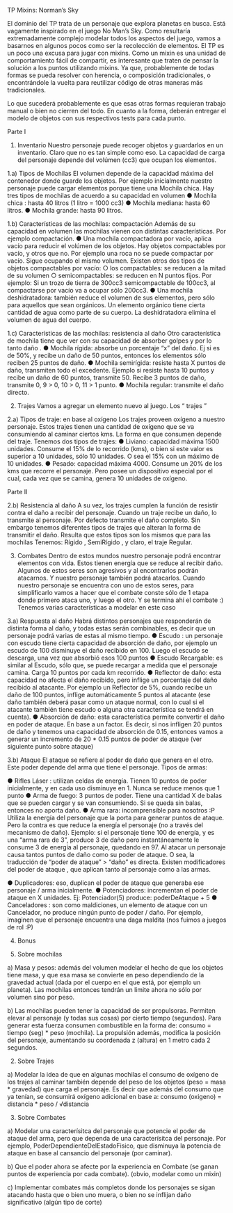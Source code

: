 
TP Mixins: Norman’s Sky

El dominio del TP trata de un personaje que explora planetas en busca. Está vagamente
inspirado en el juego No Man’s Sky.
Como resultaría extremadamente complejo modelar todos los aspectos del juego, vamos a
basarnos en algunos pocos como ser la recolección de elementos.
El TP es un poco una excusa para jugar con mixins. Como un mixin es una unidad de
comportamiento fácil de compartir, es interesante que traten de pensar la solución a los puntos
utilizando mixins. Ya que, probablemente de todas formas se pueda resolver con herencia, o
composición tradicionales, o encontrándole la vuelta para reutilizar código de otras maneras más
tradicionales.

Lo que sucederá probablemente es que esas otras formas requieran trabajo manual o bien no
cierren del todo.
En cuanto a la forma, deberán entregar el modelo de objetos con sus respectivos tests para
cada punto.


Parte I


1) Inventario
Nuestro personaje puede recoger objetos y guardarlos en un inventario.
Claro que no es tan simple como eso.
La capacidad de carga del personaje depende del volúmen (cc3) que ocupan los
elementos.

1.a) Tipos de Mochilas
El volumen depende de la capacidad máxima del contenedor donde guarde los objetos.
Por ejemplo inicialmente nuestro personaje puede cargar elementos porque tiene una
Mochila chica.
Hay tres tipos de mochilas de acuerdo a su capacidad en volumen
● Mochila chica : hasta 40 litros (1 litro = 1000 cc3)
● Mochila mediana: hasta 60 litros.
● Mochila grande: hasta 90 litros.

1.b) Características de las mochilas: compactación
Además de su capacidad en volumen las mochilas vienen con distintas características.
Por ejemplo compactación.
● Una mochila compactadora por vacío, aplica vacío para reducir el volúmen de los
objetos. Hay objetos compactables por vacío, y otros que no. Por ejemplo una roca
no se puede compactar por vacío. Sigue ocupando el mismo volumen. Existen otros
dos tipos de objetos compactables por vacío:
○ los compactables: se reducen a la mitad de su volumen
○ semicompactables:
se reducen en N puntos fijos. Por ejemplo: Si un trozo
de tierra de 300cc3 semicompactable de 100cc3, al compactarse por vacío
va a ocupar sólo 200cc3.
● Una mochila deshidratadora: también reduce el volumen de sus elementos, pero
sólo para aquellos que sean orgánicos. Un elemento orgánico tiene cierta cantidad
de agua como parte de su cuerpo. La deshidratadora elimina el volumen de agua del
cuerpo.

1.c) Características de las mochilas: resistencia al daño
Otro característica de mochila tiene que ver con su capacidad de absorber golpes y por lo
tanto daño .
● Mochila rígida: absorbe un porcentaje “x” del daño. Ej si es de 50%, y recibe un
daño de 50 puntos, entonces los elementos sólo reciben 25 puntos de daño.
● Mochila semirígida:
resiste hasta X puntos de daño, transmiten todo el excedente.
Ejemplo si resiste hasta 10 puntos y recibe un daño de 60 puntos, transmite 50.
Recibe 3 puntos de daño, transmite 0, 9 >
0, 10 >
0, 11 >
1 punto.
● Mochila regular: transmite el daño directo.


2) Trajes
Vamos a agregar un elemento nuevo al juego. Los “ trajes ”

2.a) Tipos de traje: en base al oxígeno
Los trajes proveen oxígeno a nuestro personaje.
Estos trajes tienen una cantidad de oxígeno que se va consumiendo al caminar ciertos kms.
La forma en que consumen depende del traje.
Tenemos dos tipos de trajes:
● Liviano: capacidad máxima 1500 unidades. Consume el 15% de lo recorrido (kms),
o bien si este valor es superior a 10 unidades, sólo 10 unidades. O sea el 15% con
un máximo de 10 unidades.
● Pesado: capacidad máxima 4000. Consume un 20% de los kms que recorre el
personaje. Pero posee un dispositivo especial por el cual, cada vez que se camina,
genera 10 unidades de oxígeno.


Parte II

2.b) Resistencia al daño
A su vez, los trajes cumplen la función de resistir contra el daño a recibir del personaje.
Cuando un traje recibe un daño, lo transmite al personaje. Por defecto transmite el daño
completo.
Sin embargo tenemos diferentes tipos de trajes que alteran la forma de transmitir el daño.
Resulta que estos tipos son los mismos que para las mochilas 
Tenemos: Rígido , SemiRígido , y claro, el traje Regular.


3) Combates
Dentro de estos mundos nuestro personaje podrá encontrar elementos con vida. Estos
tienen energía que se reduce al recibir daño.
Algunos de estos seres son agresivos y al encontrarlos podrán atacarnos. Y nuestro
personaje también podrá atacarlos.
Cuando nuestro personaje se encuentra con uno de estos seres, para simplificarlo vamos a
hacer que el combate conste sólo de 1 etapa donde primero ataca uno, y luego el otro. Y se
termina ahí el combate :)
Tenemos varias características a modelar en este caso


3.a) Respuesta al daño
Habrá distintos personajes que responderán de distinta forma al daño, y todas estas serán
combinables, es decir que un personaje podrá varias de estas al mismo tiempo.
● Escudo : un personaje con escudo tiene cierta capacidad de absorción de daño, por
ejemplo un escudo de 100 disminuye el daño recibido en 100. Luego el escudo se
descarga, una vez que absorbió esos 100 puntos
● Escudo Recargable: es similar al Escudo, sólo que, se puede recargar a medida
que el personaje camina. Carga 10 puntos por cada km recorrido.
● Reflector de daño: esta capacidad no afecta el daño recibido, pero inflige un
porcentaje del daño recibido al atacante. Por ejemplo un Reflector de 5%, cuando
recibe un daño de 100 puntos, inflige automáticamente 5 puntos al atacante (ese
daño también deberá pasar como un ataque normal, con lo cual si el atacante
también tiene escudo o alguna otra característica se tendrá en cuenta).
● Absorción de daño: esta característica permite convertir el daño en poder de
ataque. En base a un factor. Es decir, si nos infligen 20 puntos de daño y tenemos
una capacidad de absorción de 0.15, entonces vamos a generar un incremento de
20 * 0.15 puntos de poder de ataque (ver siguiente punto sobre ataque)


3.b) Ataque
El ataque se refiere al poder de daño que genera en el otro. Este poder depende del arma
que tiene el personaje.
Tipos de armas:

● Rifles Láser : utilizan celdas de energía. Tienen 10 puntos de poder inicialmente, y
en cada uso disminuye en 1. Nunca se reduce menos que 1 punto
● Arma de fuego: 3 puntos de poder. Tiene una cantidad X de balas que se pueden
cargar y se van consumiendo. Si se queda sin balas, entonces no aporta daño.
● Arma rara: incomprensible para nosotros :P Utiliza la energía del personaje que la
porta para generar puntos de ataque. Pero la contra es que reduce la energía el
personaje (no a través del mecanismo de daño). Ejemplo: si el personaje tiene 100
de energía, y es una “arma rara de 3”, produce 3 de daño pero instantáneamente le
consume 3 de energía al personaje, quedando en 97.
Al atacar un personaje causa tantos puntos de daño como su poder de ataque. O sea, la
traducción de “poder de ataque” >
“daño” es directa.
Existen modificadores del poder de ataque , que aplican tanto al personaje como a las
armas.

● Duplicadores: eso, duplican el poder de ataque que generaba ese personaje / arma
inicialmente.
● Potenciadores: incrementan el poder de ataque en X unidades. Ej: Potenciador(5)
produce: poderDeAtaque + 5
● Canceladores : son como maldiciones, un elemento de ataque con un Cancelador,
no produce ningún punto de poder / daño. Por ejemplo, imaginen que el personaje
encuentra una daga maldita (nos fuimos a juegos de rol :P)


4) Bonus


1) Sobre mochilas

a) Masa y pesos: además del volumen modelar el hecho de que los objetos
tiene masa, y que esa masa se convierte en peso dependiendo de la
gravedad actual (dada por el cuerpo en el que está, por ejemplo un planeta).
Las mochilas entonces tendrán un limite ahora no sólo por volumen sino por
peso.

b) Las mochilas pueden tener la capacidad de ser propulsoras. Permiten elevar
al personaje (y todas sus cosas) por cierto tiempo (segundos). Para generar
esta fuerza consumen combustible en la forma de: consumo = tiempo (seg) *
peso (mochila). La propulsión además, modifica la posición del personaje,
aumentando su coordenada z (altura) en 1 metro cada 2 segundos.

2) Sobre Trajes

a) Modelar la idea de que en algunas mochilas el consumo de oxígeno de los
trajes al caminar también depende del peso de los objetos (peso = masa *
gravedad) que carga el personaje. Es decir que además del consumo que ya
tenían, se consumirá oxígeno adicional en base a: consumo (oxigeno) =
distancia * peso / √distancia

3) Sobre Combates

a) Modelar una caracterísitca del personaje que potencie el poder de ataque del
arma, pero que dependa de una caracterísitca del personaje. Por ejemplo,
PoderDependienteDelEstadoFisico, que disminuya la potencia de ataque en
base al cansancio del personaje (por caminar).

b) Que el poder ahora se afecte por la experiencia en Combate (se ganan
puntos de experiencia por cada combate). (obvio, modelar como un mixin)

c) Implementar combates más completos donde los personajes se sigan
atacando hasta que o bien uno muera, o bien no se inflijan daño significativo
(algún tipo de corte)

